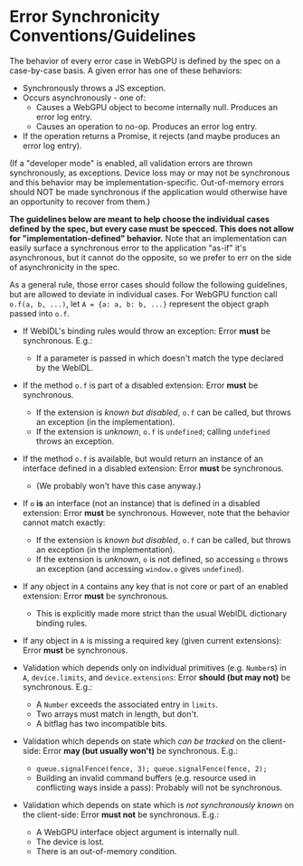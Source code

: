 # Error Synchronicity Conventions/Guidelines

The behavior of every error case in WebGPU is defined by the spec on a
case-by-case basis. A given error has one of these behaviors:

* Synchronously throws a JS exception.
* Occurs asynchronously - one of:
  * Causes a WebGPU object to become internally null. Produces an error log entry.
  * Causes an operation to no-op. Produces an error log entry.
* If the operation returns a Promise, it rejects (and maybe produces an error log entry).

(If a "developer mode" is enabled, all validation errors are thrown
synchronously, as exceptions. Device loss may or may not be synchronous and
this behavior may be implementation-specific.
Out-of-memory errors should NOT be made synchronous if the application would
otherwise have an opportunity to recover from them.)

**The guidelines below are meant to help choose the individual cases defined by
the spec, but every case must be specced. This does not allow for
"implementation-defined" behavior.** Note that an implementation can easily
surface a synchronous error to the application "as-if" it's asynchronous, but
it cannot do the opposite, so we prefer to err on the side of asynchronicity in
the spec.

As a general rule, those error cases should follow the following guidelines,
but are allowed to deviate in individual cases. For WebGPU function call
`o.f(a, b, ...)`, let `A = {a: a, b: b, ...}` represent the object graph
passed into `o.f`.

* If WebIDL's binding rules would throw an exception: Error **must** be synchronous.
    E.g.:
    * If a parameter is passed in which doesn't match the type declared by the WebIDL.

* If the method `o.f` is part of a disabled extension: Error **must** be synchronous.
    * If the extension is *known but disabled*, `o.f` can be called, but
      throws an exception (in the implementation).
    * If the extension is *unknown*, `o.f` is `undefined`;
      calling `undefined` throws an exception.

* If the method `o.f` is available, but would return an instance of an
  interface defined in a disabled extension: Error **must** be synchronous.
    * (We probably won't have this case anyway.)

* If `o` **is** an interface (not an instance) that is defined in a disabled
  extension: Error **must** be synchronous. However, note that the behavior
  cannot match exactly:
    * If the extension is *known but disabled*, `o.f` can be called, but
      throws an exception (in the implementation).
    * If the extension is *unknown*, `o` is not defined, so accessing `o`
      throws an exception (and accessing `window.o` gives `undefined`).

* If any object in `A` contains any key that is not core or part of an enabled
  extension: Error **must** be synchronous.
    * This is explicitly made more strict than the usual WebIDL dictionary
      binding rules.

* If any object in `A` is missing a required key (given current extensions): Error **must** be synchronous.

* Validation which depends only on individual primitives (e.g. `Number`s) in
  `A`, `device.limits`, and `device.extensions`:
  Error **should (but may not)** be synchronous.
  E.g.:
    * A `Number` exceeds the associated entry in `limits`.
    * Two arrays must match in length, but don't.
    * A bitflag has two incompatible bits.

* Validation which depends on state which *can be tracked* on the client-side:
  Error **may (but usually won't)** be synchronous.
  E.g.:
    * `queue.signalFence(fence, 3); queue.signalFence(fence, 2);`
    * Building an invalid command buffers (e.g. resource used in conflicting
      ways inside a pass): Probably will not be synchronous.

* Validation which depends on state which is *not synchronously known* on the client-side:
  Error **must not** be synchronous.
  E.g.:
    * A WebGPU interface object argument is internally null.
    * The device is lost.
    * There is an out-of-memory condition.

